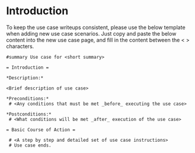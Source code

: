 # Introduction #
To keep the use case writeups consistent, please use the below template when adding new use case scenarios. Just copy and paste the below content into the new use case page, and fill in the content between the < > characters.

```
#summary Use case for <short summary>

= Introduction =

*Description:*

<Brief description of use case>

*Preconditions:*
 # <Any conditions that must be met _before_ executing the use case>

*Postconditions:*
 # <What conditions will be met _after_ execution of the use case>

= Basic Course of Action =

 # <A step by step and detailed set of use case instructions>
 # Use case ends.
```